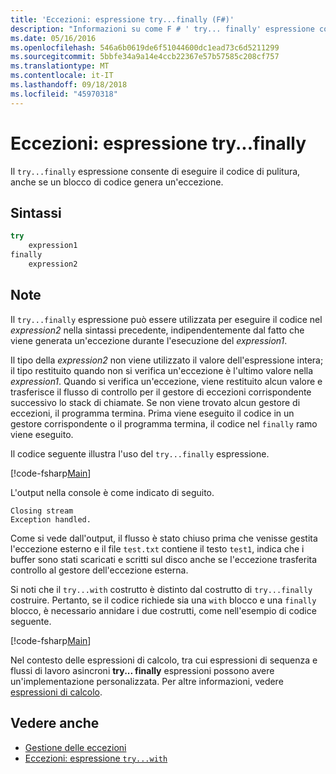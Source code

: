 ```yaml
---
title: 'Eccezioni: espressione try...finally (F#)'
description: "Informazioni su come F # ' try... finally' espressione consente di eseguire il codice di pulitura, anche se un blocco di codice genera un'eccezione."
ms.date: 05/16/2016
ms.openlocfilehash: 546a6b0619de6f51044600dc1ead73c6d5211299
ms.sourcegitcommit: 5bbfe34a9a14e4ccb22367e57b57585c208cf757
ms.translationtype: MT
ms.contentlocale: it-IT
ms.lasthandoff: 09/18/2018
ms.locfileid: "45970318"
---
```

# <a name="exceptions-the-tryfinally-expression"></a>Eccezioni: espressione try...finally

Il `try...finally` espressione consente di eseguire il codice di pulitura, anche se un blocco di codice genera un'eccezione.

## <a name="syntax"></a>Sintassi

```fsharp
try
    expression1
finally
    expression2
```

## <a name="remarks"></a>Note

Il `try...finally` espressione può essere utilizzata per eseguire il codice nel *expression2* nella sintassi precedente, indipendentemente dal fatto che viene generata un'eccezione durante l'esecuzione del *expression1*.

Il tipo della *expression2* non viene utilizzato il valore dell'espressione intera; il tipo restituito quando non si verifica un'eccezione è l'ultimo valore nella *expression1*. Quando si verifica un'eccezione, viene restituito alcun valore e trasferisce il flusso di controllo per il gestore di eccezioni corrispondente successivo lo stack di chiamate. Se non viene trovato alcun gestore di eccezioni, il programma termina. Prima viene eseguito il codice in un gestore corrispondente o il programma termina, il codice nel `finally` ramo viene eseguito.

Il codice seguente illustra l'uso del `try...finally` espressione.

[!code-fsharp[Main](../../../../samples/snippets/fsharp/lang-ref-2/snippet5701.fs)]

L'output nella console è come indicato di seguito.

```
Closing stream
Exception handled.
```

Come si vede dall'output, il flusso è stato chiuso prima che venisse gestita l'eccezione esterno e il file `test.txt` contiene il testo `test1`, indica che i buffer sono stati scaricati e scritti sul disco anche se l'eccezione trasferita controllo al gestore dell'eccezione esterna.

Si noti che il `try...with` costrutto è distinto dal costrutto di `try...finally` costruire. Pertanto, se il codice richiede sia una `with` blocco e una `finally` blocco, è necessario annidare i due costrutti, come nell'esempio di codice seguente.

[!code-fsharp[Main](../../../../samples/snippets/fsharp/lang-ref-2/snippet5702.fs)]

Nel contesto delle espressioni di calcolo, tra cui espressioni di sequenza e flussi di lavoro asincroni **try... finally** espressioni possono avere un'implementazione personalizzata. Per altre informazioni, vedere [espressioni di calcolo](../computation-expressions.md).

## <a name="see-also"></a>Vedere anche

- [Gestione delle eccezioni](index.md)
- [Eccezioni: espressione `try...with`](the-try-with-expression.md)
